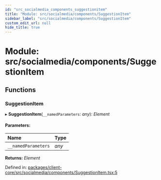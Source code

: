 ```yaml
---
id: "src_socialmedia_components_suggestionitem"
title: "Module: src/socialmedia/components/SuggestionItem"
sidebar_label: "src/socialmedia/components/SuggestionItem"
custom_edit_url: null
hide_title: true
---
```


# Module: src/socialmedia/components/SuggestionItem

## Functions

### SuggestionItem

▸ **SuggestionItem**(`__namedParameters`: *any*): *Element*

#### Parameters:

Name | Type |
:------ | :------ |
`__namedParameters` | *any* |

**Returns:** *Element*

Defined in: [packages/client-core/src/socialmedia/components/SuggestionItem.tsx:5](https://github.com/xr3ngine/xr3ngine/blob/65dfcf39a/packages/client-core/src/socialmedia/components/SuggestionItem.tsx#L5)
